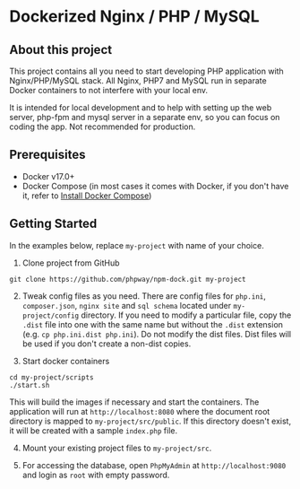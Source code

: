 # Dockerized Nginx / PHP / MySQL


## About this project

This project contains all you need to start developing PHP application with
Nginx/PHP/MySQL stack. All Nginx, PHP7 and MySQL run in separate Docker containers
to not interfere with your local env.

It is intended for local development and to help with setting up the web server,
php-fpm and mysql server in a separate env, so you can focus on coding the app.
Not recommended for production.

## Prerequisites
* Docker v17.0+
* Docker Compose (in most cases it comes with Docker, if you don't have it, refer to [Install Docker Compose](https://docs.docker.com/compose/install/))

## Getting Started

In the examples below, replace `my-project` with name of your choice.

1. Clone project from GitHub
```
git clone https://github.com/phpway/npm-dock.git my-project
```

2. Tweak config files as you need. There are config files for `php.ini`, `composer.json`,
`nginx site` and `sql schema` located under `my-project/config` directory. If you need
to modify a particular file, copy the `.dist` file into one with the same name but
without the `.dist` extension (e.g. `cp php.ini.dist php.ini`). Do not modify the dist
files. Dist files will be used if you don't create a non-dist copies.

3. Start docker containers
```
cd my-project/scripts
./start.sh
```
This will build the images if necessary and start the containers. The application will run
at `http://localhost:8080` where the document root directory is mapped to `my-project/src/public`.
If this directory doesn't exist, it will be created with a sample `index.php` file.

4. Mount your existing project files to `my-project/src`.

5. For accessing the database, open `PhpMyAdmin` at `http://localhost:9080` and login as `root` with empty password.
